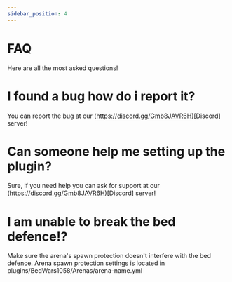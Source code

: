 ```yaml
---
sidebar_position: 4
---
```


# FAQ

Here are all the most asked questions!

# I found a bug how do i report it?
You can report the bug at our (https://discord.gg/Gmb8JAVR6H)[Discord] server!

# Can someone help me setting up the plugin?
Sure, if you need help you can ask for support at our (https://discord.gg/Gmb8JAVR6H)[Discord] server!

# I am unable to break the bed defence!?
Make sure the arena's spawn protection doesn't interfere with the bed defence.
Arena spawn protection settings is located in plugins/BedWars1058/Arenas/arena-name.yml

